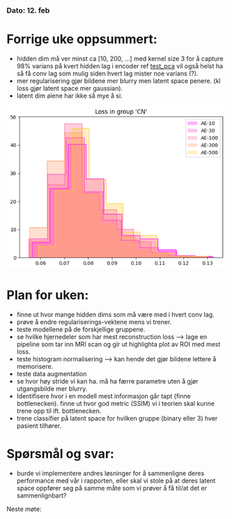 ### Dato: 12. feb

# Forrige uke oppsummert:
- hidden dim må ver minst ca [10, 200, ...] med kernel size 3 for å capture 98% varians på kvert hidden lag i encoder ref [test_pca](../../test_pca.ipynb)
  vil også helst ha så få conv lag som mulig siden hvert lag mister noe varians (?).
- mer regularisering gjør bildene mer blurry men latent space penere. (kl loss gjør latent space mer gaussian).
- latent dim alene har ikke så mye å si.

![img](../../Plots/ae_latent_dim_comparison.png)

# Plan for uken:
- finne ut hvor mange hidden dims som må være med i hvert conv lag.
- prøve å endre regulariserings-vektene mens vi trener.
- teste modellene på de forskjellige gruppene.
- se hvilke hjernedeler som har mest reconstruction loss --> lage en pipeline som tar inn MRI scan og gir ut highlighta plot av ROI med mest loss.
- teste histogram normalisering --> kan hende det gjør bildene lettere å memorisere.
- teste data augmentation
- se hvor høy stride vi kan ha. må ha færre parametre uten å gjør utgangsbilde mer blurry.
- Identifisere hvor i en modell mest informasjon går tapt (finne bottlenecken). finne ut hvor god metric (SSIM) vi i teorien skal kunne trene opp til ift. bottlenecken.
- trene classifier på latent space for hvilken gruppe (binary eller 3) hver pasient tilhører.

# Spørsmål og svar:
- burde vi implementere andres løsninger for å sammenligne deres performance med vår i rapporten, eller skal vi stole på at deres latent space oppfører seg på samme måte som vi prøver å få til/at det er sammenlignbart?

Neste møte: 